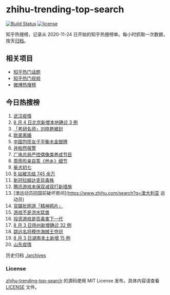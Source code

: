 # zhihu-trending-top-search

[![Build Status](https://github.com/justjavac/zhihu-trending-top-search/workflows/ci/badge.svg?branch=main)](https://github.com/justjavac/zhihu-trending-top-search/actions)
[![license](https://img.shields.io/github/license/justjavac/zhihu-trending-top-search)](https://github.com/justjavac/zhihu-trending-top-search/blob/main/LICENSE)

知乎热搜榜，记录从 2020-11-24 日开始的知乎热搜榜单。每小时抓取一次数据，按天[归档](./archives)。

## 相关项目

- [知乎热门话题](https://github.com/justjavac/zhihu-trending-hot-questions)
- [知乎热门视频](https://github.com/justjavac/zhihu-trending-hot-video)
- [微博热搜榜](https://github.com/justjavac/weibo-trending-hot-search)

## 今日热搜榜

<!-- BEGIN -->
<!-- 最后更新时间 Thu Aug 05 2021 16:14:44 GMT+0800 (China Standard Time) -->

1. [武汉疫情](https://www.zhihu.com/search?q=武汉疫情)
1. [8 月 4 日北京新增本地确诊 3 例](https://www.zhihu.com/search?q=北京疫情)
1. [「考研名师」刘晓艳被封](https://www.zhihu.com/search?q=刘晓艳)
1. [欧弟离婚](https://www.zhihu.com/search?q=欧弟)
1. [中国包揽女子平衡木金银牌](https://www.zhihu.com/search?q=平衡木)
1. [井柏然报警](https://www.zhihu.com/search?q=井柏然)
1. [广电总局严控偶像类养成节目](https://www.zhihu.com/search?q=选秀节目)
1. [周雨彤亲自答《他乡》细节](https://www.zhihu.com/search?q=我在他乡挺好的)
1. [柴犬初七](https://www.zhihu.com/search?q=柴犬初七)
1. [B 站被冻结 745 余万](https://www.zhihu.com/search?q=哔哩哔哩)
1. [新冠拉姆达变异毒株](https://www.zhihu.com/search?q=拉姆达)
1. [腾讯游戏未保双减双打新措施](https://www.zhihu.com/search?q=腾讯游戏)
1. [澳运动员回国前破坏房间](https://www.zhihu.com/search?q=澳大利亚 运动员)
1. [官媒批网游「精神鸦片」](https://www.zhihu.com/search?q=网络游戏)
1. [游戏不是洪水猛兽](https://www.zhihu.com/search?q=网络游戏)
1. [投资游戏是否毒害下一代](https://www.zhihu.com/search?q=网络游戏)
1. [8 月 3 日扬州新增确诊 32 例](https://www.zhihu.com/search?q=扬州)
1. [跳远名将模仿海贼王夺冠](https://www.zhihu.com/search?q=海贼王)
1. [8 月 3 日湖南本土新增 15 例](https://www.zhihu.com/search?q=湖南疫情)
1. [山东疫情](https://www.zhihu.com/search?q=山东)

<!-- END -->

历史归档 [./archives](./archives)

### License

[zhihu-trending-top-search](https://github.com/justjavac/zhihu-trending-top-search)
的源码使用 MIT License 发布。具体内容请查看 [LICENSE](./LICENSE) 文件。
